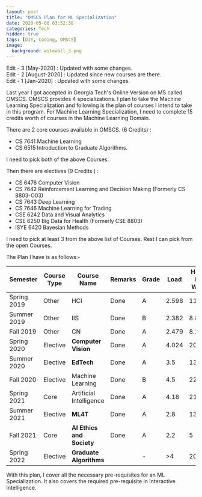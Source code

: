 ```yaml
---
layout: post
title: "OMSCS Plan for ML Specialization"
date: 2020-05-06 03:52:38
categories: Tech
hidden: true
tags: [DIY, Coding, OMSCS]
image:
  background: witewall_3.png
---
```



Edit - 3 [May-2020] : Updated with some changes.
<br>
Edit - 2 [August-2020] : Updated since new courses are there.
<br>
Edit - 1 [Jan-2020] : Updated with some changes.


Last year I got accepted in Georgia Tech's Online Version on MS called OMSCS. OMSCS provides 4 specializations. I plan to take the Machine Learning Specialization and following is the plan of courses I intend to take in this program. For Machine Learning Specialization, I need to complete 15 credits worth of courses in the Machine Learning Domain.

There are 2 core courses available in OMSCS. (6 Credits) :

- CS 7641 Machine Learning
- CS 6515 Introduction to Graduate Algorithms.

I need to pick both of the above Courses.

Then there are electives (9 Credits ) :

- CS 6476 Computer Vision
- CS 7642 Reinforcement Learning and Decision Making (Formerly CS 8803-O03)
- CS 7643 Deep Learning
- CS 7646 Machine Learning for Trading
- CSE 6242 Data and Visual Analytics
- CSE 6250 Big Data for Health (Formerly CSE 8803)
- ISYE 6420 Bayesian Methods

I need to pick at least 3 from the above list of Courses. Rest I can pick from the open Courses.

The Plan I have is as follows:-

| Semester    | Course Type | Course Name                             | Remarks | Grade | Load  | Hours Per Week |
| ----------- | ----------- | --------------------------------------- | ------- | ----- | ----- | -------------- |
| Spring 2019 | Other       | HCI                                     | Done    | A     | 2.598 | 11.661         |
| Summer 2019 | Other       | IIS                                     | Done    | B     | 2.382 | 8.893          |
| Fall 2019   | Other       | CN                                      | Done    | A     | 2.479 | 8.264          |
| Spring 2020 | Elective    | **Computer Vision**                                  | Done    | A     | 4.024 | 20.463         |
| Summer 2020 | Elective    | **EdTech**                              | Done    | A     | 3.5   | 13.626         |
| Fall 2020   | Elective    | Machine Learning                        | Done    | B     | 4.5   | 22             |
| Spring 2021 | Core        | Artificial Intelligence                 | Done    | A     | 4.18  | 21             |
| Summer 2021 | Elective    | **ML4T**                                | Done    | A     | 2.8   | 13.6           |
| Fall 2021   | Core        | **AI Ethics and Society** |    Done     |  A  |   2.2   | 5   |
| Spring 2022 | Elective    | **Graduate Algorithms**                       |         | -     | >4    | 20.885         |

With this plan, I cover all the necessary pre-requisites for an ML Specialization. It also covers the required pre-requisite in Interactive Intelligence.
